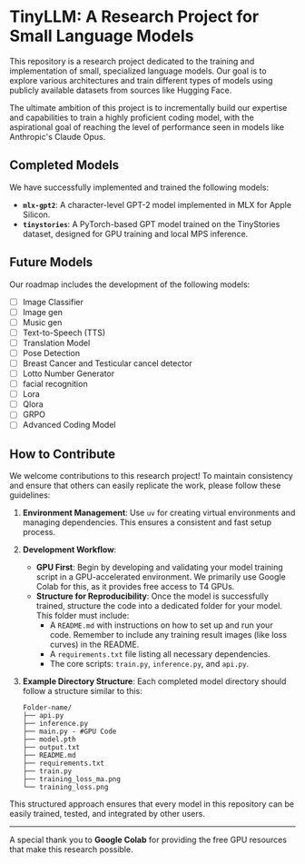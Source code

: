 # TinyLLM: A Research Project for Small Language Models

This repository is a research project dedicated to the training and implementation of small, specialized language models. Our goal is to explore various architectures and train different types of models using publicly available datasets from sources like Hugging Face.

The ultimate ambition of this project is to incrementally build our expertise and capabilities to train a highly proficient coding model, with the aspirational goal of reaching the level of performance seen in models like Anthropic's Claude Opus.

## Completed Models

We have successfully implemented and trained the following models:

*   **`mlx-gpt2`**: A character-level GPT-2 model implemented in MLX for Apple Silicon.
*   **`tinystories`**: A PyTorch-based GPT model trained on the TinyStories dataset, designed for GPU training and local MPS inference.

## Future Models

Our roadmap includes the development of the following models:

- [ ] Image Classifier
- [ ] Image gen 
- [ ] Music gen
- [ ] Text-to-Speech (TTS)
- [ ] Translation Model
- [ ] Pose Detection
- [ ] Breast Cancer and Testicular cancel detector
- [ ] Lotto Number Generator
- [ ] facial recognition
- [ ] Lora 
- [ ] Qlora
- [ ] GRPO 
- [ ] Advanced Coding Model

## How to Contribute

We welcome contributions to this research project! To maintain consistency and ensure that others can easily replicate the work, please follow these guidelines:

1.  **Environment Management**: Use `uv` for creating virtual environments and managing dependencies. This ensures a consistent and fast setup process.

2.  **Development Workflow**:
    *   **GPU First**: Begin by developing and validating your model training script in a GPU-accelerated environment. We primarily use Google Colab for this, as it provides free access to T4 GPUs.
    *   **Structure for Reproducibility**: Once the model is successfully trained, structure the code into a dedicated folder for your model. This folder must include:
        *   A `README.md` with instructions on how to set up and run your code. Remember to include any training result images (like loss curves) in the README.
        *   A `requirements.txt` file listing all necessary dependencies.
        *   The core scripts: `train.py`, `inference.py`, and `api.py`.

3.  **Example Directory Structure**: Each completed model directory should follow a structure similar to this:
    ```
    Folder-name/
    ├── api.py
    ├── inference.py
    ├── main.py - #GPU Code
    ├── model.pth
    ├── output.txt
    ├── README.md
    ├── requirements.txt
    ├── train.py
    ├── training_loss_ma.png
    └── training_loss.png
    ```

This structured approach ensures that every model in this repository can be easily trained, tested, and integrated by other users.

---

A special thank you to **Google Colab** for providing the free GPU resources that make this research possible.
